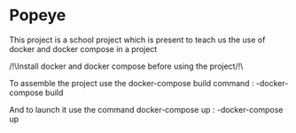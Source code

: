 # Popeye

This project is a school project which is present to teach us the use of docker and docker compose in a project

/!\Install docker and docker compose before using the project/!\

To assemble the project use the docker-compose build command :
-docker-compose build

And to launch it use the command docker-compose up :
-docker-compose up